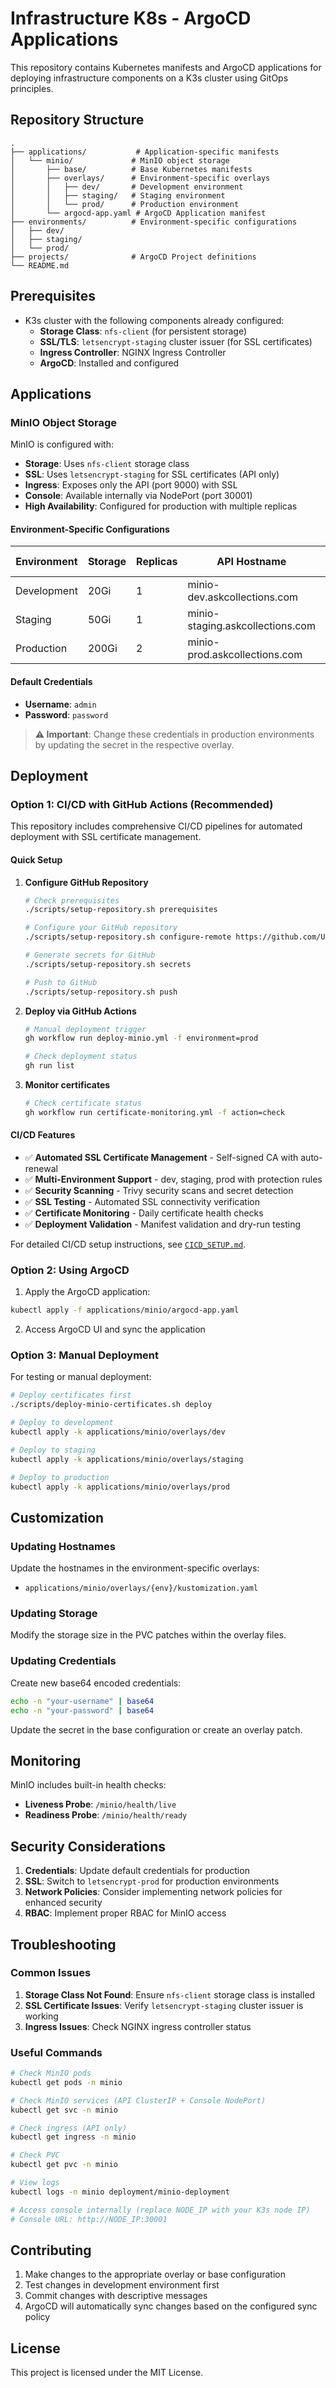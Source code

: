 # Infrastructure K8s - ArgoCD Applications

This repository contains Kubernetes manifests and ArgoCD applications for deploying infrastructure components on a K3s cluster using GitOps principles.

## Repository Structure

```
.
├── applications/           # Application-specific manifests
│   └── minio/             # MinIO object storage
│       ├── base/          # Base Kubernetes manifests
│       ├── overlays/      # Environment-specific overlays
│       │   ├── dev/       # Development environment
│       │   ├── staging/   # Staging environment
│       │   └── prod/      # Production environment
│       └── argocd-app.yaml # ArgoCD Application manifest
├── environments/          # Environment-specific configurations
│   ├── dev/
│   ├── staging/
│   └── prod/
├── projects/              # ArgoCD Project definitions
└── README.md
```

## Prerequisites

- K3s cluster with the following components already configured:
  - **Storage Class**: `nfs-client` (for persistent storage)
  - **SSL/TLS**: `letsencrypt-staging` cluster issuer (for SSL certificates)
  - **Ingress Controller**: NGINX Ingress Controller
  - **ArgoCD**: Installed and configured

## Applications

### MinIO Object Storage

MinIO is configured with:
- **Storage**: Uses `nfs-client` storage class
- **SSL**: Uses `letsencrypt-staging` for SSL certificates (API only)
- **Ingress**: Exposes only the API (port 9000) with SSL
- **Console**: Available internally via NodePort (port 30001) 
- **High Availability**: Configured for production with multiple replicas

#### Environment-Specific Configurations

| Environment | Storage | Replicas | API Hostname | Console Access |
|-------------|---------|----------|--------------|----------------|
| Development | 20Gi    | 1        | minio-dev.askcollections.com | NodePort 30001 |
| Staging     | 50Gi    | 1        | minio-staging.askcollections.com | NodePort 30001 |
| Production  | 200Gi   | 2        | minio-prod.askcollections.com | NodePort 30001 |

#### Default Credentials

- **Username**: `admin`
- **Password**: `password`

> **⚠️ Important**: Change these credentials in production environments by updating the secret in the respective overlay.

## Deployment

### Option 1: CI/CD with GitHub Actions (Recommended)

This repository includes comprehensive CI/CD pipelines for automated deployment with SSL certificate management.

#### Quick Setup

1. **Configure GitHub Repository**
   ```bash
   # Check prerequisites
   ./scripts/setup-repository.sh prerequisites
   
   # Configure your GitHub repository
   ./scripts/setup-repository.sh configure-remote https://github.com/USERNAME/k3s-minio-infrastructure.git
   
   # Generate secrets for GitHub
   ./scripts/setup-repository.sh secrets
   
   # Push to GitHub
   ./scripts/setup-repository.sh push
   ```

2. **Deploy via GitHub Actions**
   ```bash
   # Manual deployment trigger
   gh workflow run deploy-minio.yml -f environment=prod
   
   # Check deployment status
   gh run list
   ```

3. **Monitor certificates**
   ```bash
   # Check certificate status
   gh workflow run certificate-monitoring.yml -f action=check
   ```

#### CI/CD Features

- ✅ **Automated SSL Certificate Management** - Self-signed CA with auto-renewal
- ✅ **Multi-Environment Support** - dev, staging, prod with protection rules
- ✅ **Security Scanning** - Trivy security scans and secret detection
- ✅ **SSL Testing** - Automated SSL connectivity verification
- ✅ **Certificate Monitoring** - Daily certificate health checks
- ✅ **Deployment Validation** - Manifest validation and dry-run testing

For detailed CI/CD setup instructions, see [`CICD_SETUP.md`](CICD_SETUP.md).

### Option 2: Using ArgoCD

1. Apply the ArgoCD application:
```bash
kubectl apply -f applications/minio/argocd-app.yaml
```

2. Access ArgoCD UI and sync the application

### Option 3: Manual Deployment

For testing or manual deployment:

```bash
# Deploy certificates first
./scripts/deploy-minio-certificates.sh deploy

# Deploy to development
kubectl apply -k applications/minio/overlays/dev

# Deploy to staging
kubectl apply -k applications/minio/overlays/staging

# Deploy to production
kubectl apply -k applications/minio/overlays/prod
```

## Customization

### Updating Hostnames

Update the hostnames in the environment-specific overlays:
- `applications/minio/overlays/{env}/kustomization.yaml`

### Updating Storage

Modify the storage size in the PVC patches within the overlay files.

### Updating Credentials

Create new base64 encoded credentials:
```bash
echo -n "your-username" | base64
echo -n "your-password" | base64
```

Update the secret in the base configuration or create an overlay patch.

## Monitoring

MinIO includes built-in health checks:
- **Liveness Probe**: `/minio/health/live`
- **Readiness Probe**: `/minio/health/ready`

## Security Considerations

1. **Credentials**: Update default credentials for production
2. **SSL**: Switch to `letsencrypt-prod` for production environments
3. **Network Policies**: Consider implementing network policies for enhanced security
4. **RBAC**: Implement proper RBAC for MinIO access

## Troubleshooting

### Common Issues

1. **Storage Class Not Found**: Ensure `nfs-client` storage class is installed
2. **SSL Certificate Issues**: Verify `letsencrypt-staging` cluster issuer is working
3. **Ingress Issues**: Check NGINX ingress controller status

### Useful Commands

```bash
# Check MinIO pods
kubectl get pods -n minio

# Check MinIO services (API ClusterIP + Console NodePort)
kubectl get svc -n minio

# Check ingress (API only)
kubectl get ingress -n minio

# Check PVC
kubectl get pvc -n minio

# View logs
kubectl logs -n minio deployment/minio-deployment

# Access console internally (replace NODE_IP with your K3s node IP)
# Console URL: http://NODE_IP:30001
```

## Contributing

1. Make changes to the appropriate overlay or base configuration
2. Test changes in development environment first
3. Commit changes with descriptive messages
4. ArgoCD will automatically sync changes based on the configured sync policy

## License

This project is licensed under the MIT License. 